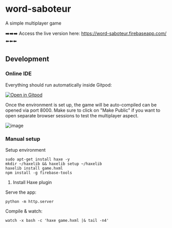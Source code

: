 # word-saboteur
A simple multiplayer game

➡️➡️➡️ Access the live version here: https://word-saboteur.firebaseapp.com/ ⬅️⬅️⬅️

## Development

### Online IDE

Everything should run automatically inside Gitpod:

[![Open in Gitpod](https://gitpod.io/button/open-in-gitpod.svg)](https://gitpod.io/#https://github.com/zommerfelds/word-saboteur)

Once the environment is set up, the game will be auto-compiled can be opened via port 8000. Make sure to click on "Make Public" if you want to open separate browser sessions to test the multiplayer aspect.

![image](https://user-images.githubusercontent.com/1260622/179604035-fb7ca8d4-3845-4676-b4db-7a6df8a5b70a.png)

### Manual setup

Setup environment
```
sudo apt-get install haxe -y
mkdir ~/haxelib && haxelib setup ~/haxelib
haxelib install game.hxml
npm install -g firebase-tools
```

1. Install Haxe plugin

Serve the app:
```
python -m http.server
```

Compile & watch:
```
watch -x bash -c 'haxe game.hxml |& tail -n4'
```